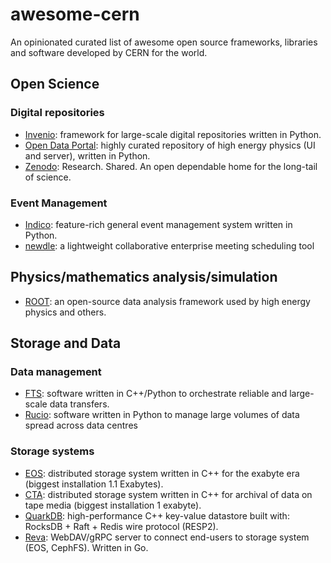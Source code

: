 # awesome-cern
An opinionated curated list of awesome open source frameworks, libraries and software developed by CERN for the world.

## Open Science

### Digital repositories
- [Invenio](https://inveniosoftware.org): framework for large-scale digital repositories written in Python.
- [Open Data Portal](https://github.com/cernopendata): highly curated repository of high energy physics (UI and server), written in Python.
- [Zenodo](https://github.com/zenodo/zenodo): Research. Shared. An open dependable home for the long-tail of science.

### Event Management
- [Indico](https://getindico.io): feature-rich general event management system written in Python.
- [newdle](https://github.com/indico/newdle): a lightweight collaborative enterprise meeting scheduling tool


## Physics/mathematics analysis/simulation
- [ROOT](https://root.cern/): an open-source data analysis framework used by high energy physics and others.


## Storage and Data

### Data management
- [FTS](https://fts.web.cern.ch/fts/): software written in C++/Python to orchestrate reliable and large-scale data transfers.
- [Rucio](https://rucio.cern.ch): software written in Python to manage large volumes of data spread across data centres 

### Storage systems
- [EOS](https://eos-web.web.cern.ch/eos-web/): distributed storage system written in C++ for the exabyte era (biggest installation 1.1 Exabytes).
- [CTA](https://eoscta.docs.cern.ch/latest/): distributed storage system written in C++ for archival of data on tape media (biggest installation 1 exabyte).
- [QuarkDB](https://quarkdb.web.cern.ch/quarkdb/docs/master/): high-performance C++ key-value datastore built with: RocksDB + Raft + Redis wire protocol (RESP2).
- [Reva](https://github.com/cs3org/reva): WebDAV/gRPC server to connect end-users to storage system (EOS, CephFS). Written in Go.
